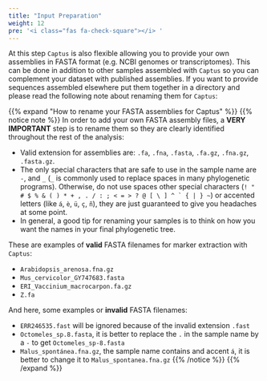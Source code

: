 ```yaml
---
title: "Input Preparation"
weight: 12
pre: '<i class="fas fa-check-square"></i> '
---
```


At this step `Captus` is also flexible allowing you to provide your own assemblies in FASTA format (e.g. NCBI genomes or transcriptomes). This can be done in addition to other samples assembled with `Captus` so you can complement your dataset with published assemblies. If you want to provide sequences assembled elsewhere put them together in a directory and please read the following note about renaming them for `Captus`:

{{% expand "How to rename your FASTA assemblies for Captus" %}}
{{% notice note %}}
In order to add your own FASTA assembly files, a <i class="fas fa-exclamation-triangle"></i> **VERY IMPORTANT** step is to rename them so they are clearly identified throughout the rest of the analysis: 
- Valid extension for assemblies are: `.fa`, `.fna`, `.fasta`, `.fa.gz`, `.fna.gz`, `.fasta.gz`.
- The only special characters that are safe to use in the sample name are `-`, and `_` (`_` is commonly used to replace spaces in many phylogenetic programs). Otherwise, do not use spaces other special characters (``! " # $ % & ( ) * + , . / : ; < = > ? @ [ \ ] ^ ` { | } ~``) or accented letters (like `á`, `è`, `ü`, `ç`, `ñ`), they are just guaranteed to give you headaches at some point.
- In general, a good tip for renaming your samples is to think on how you want the names in your final phylogenetic tree.

These are examples of **valid** FASTA filenames for marker extraction with `Captus`:

- `Arabidopsis_arenosa.fna.gz`
- `Mus_cervicolor_GY747683.fasta`
- `ERI_Vaccinium_macrocarpon.fa.gz`
- `Z.fa`

And here, some examples or **invalid** FASTA filenames:

- `ERR246535.fast` will be ignored because of the invalid extension `.fast`
- `Octomeles_sp.8.fasta`, it is better to replace the `.` in the sample name by a `-` to get `Octomeles_sp-8.fasta`
- `Malus_spontánea.fna.gz`, the sample name contains and accent `á`, it is better to change it to `Malus_spontanea.fna.gz`
{{% /notice %}}
{{% /expand %}}

